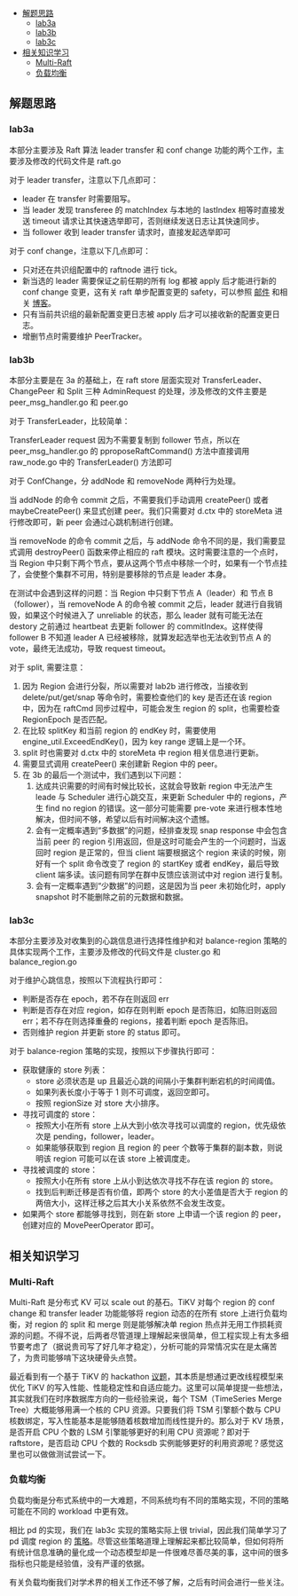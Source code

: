 <!-- TOC -->

- [解题思路](#解题思路)
    - [lab3a](#lab3a)
    - [lab3b](#lab3b)
    - [lab3c](#lab3c)
- [相关知识学习](#相关知识学习)
    - [Multi-Raft](#multi-raft)
    - [负载均衡](#负载均衡)

<!-- /TOC -->

## 解题思路

### lab3a

本部分主要涉及 Raft 算法 leader transfer 和 conf change 功能的两个工作，主要涉及修改的代码文件是 raft.go

对于 leader transfer，注意以下几点即可：
* leader 在 transfer 时需要阻写。
* 当 leader 发现 transferee 的 matchIndex 与本地的 lastIndex 相等时直接发送 timeout 请求让其快速选举即可，否则继续发送日志让其快速同步。
* 当 follower 收到 leader transfer 请求时，直接发起选举即可

对于 conf change，注意以下几点即可：
* 只对还在共识组配置中的 raftnode 进行 tick。
* 新当选的 leader 需要保证之前任期的所有 log 都被 apply 后才能进行新的 conf change 变更，这有关 raft 单步配置变更的 safety，可以参照 [邮件](https://groups.google.com/g/raft-dev/c/t4xj6dJTP6E/m/d2D9LrWRza8J) 和相关 [博客](https://zhuanlan.zhihu.com/p/342319702)。
* 只有当前共识组的最新配置变更日志被 apply 后才可以接收新的配置变更日志。
* 增删节点时需要维护 PeerTracker。

### lab3b

本部分主要是在 3a 的基础上，在 raft store 层面实现对 TransferLeader、ChangePeer 和 Split 三种 AdminRequest 的处理，涉及修改的文件主要是 peer_msg_handler.go 和 peer.go

对于 TransferLeader，比较简单：

TransferLeader request 因为不需要复制到 follower 节点，所以在 peer_msg_handler.go 的 pproposeRaftCommand() 方法中直接调用 raw_node.go 中的 TransferLeader() 方法即可

对于 ConfChange，分 addNode 和 removeNode 两种行为处理。

当 addNode 的命令 commit 之后，不需要我们手动调用 createPeer() 或者 maybeCreatePeer() 来显式创建 peer。我们只需要对 d.ctx 中的 storeMeta 进行修改即可，新 peer 会通过心跳机制进行创建。

当 removeNode 的命令 commit 之后，与 addNode 命令不同的是，我们需要显式调用 destroyPeer() 函数来停止相应的 raft 模块。这时需要注意的一个点时，当 Region 中只剩下两个节点，要从这两个节点中移除一个时，如果有一个节点挂了，会使整个集群不可用，特别是要移除的节点是 leader 本身。

在测试中会遇到这样的问题：当 Region 中只剩下节点 A（leader）和 节点 B（follower），当 removeNode A 的命令被 commit 之后，leader 就进行自我销毁，如果这个时候进入了 unreliable 的状态，那么 leader 就有可能无法在 destory 之前通过 heartbeat 去更新 follower 的 commitIndex。这样使得 follower B 不知道 leader A 已经被移除，就算发起选举也无法收到节点 A 的 vote，最终无法成功，导致 request timeout。

对于 split, 需要注意：

1. 因为 Region 会进行分裂，所以需要对 lab2b 进行修改，当接收到 delete/put/get/snap 等命令时，需要检查他们的 key 是否还在该 region 中，因为在 raftCmd 同步过程中，可能会发生 region 的 split，也需要检查 RegionEpoch 是否匹配。
2. 在比较 splitKey 和当前 region 的 endKey 时，需要使用 engine_util.ExceedEndKey()，因为 key range 逻辑上是一个环。
3. split 时也需要对 d.ctx 中的 storeMeta 中 region 相关信息进行更新。
4. 需要显式调用 createPeer() 来创建新 Region 中的 peer。
5. 在 3b 的最后一个测试中，我们遇到以下问题：
   1. 达成共识需要的时间有时候比较长，这就会导致新 region 中无法产生 leade 与 Scheduler 进行心跳交互，来更新 Scheduler 中的 regions，产生 find no region 的错误。这一部分可能需要 pre-vote 来进行根本性地解决，但时间不够，希望以后有时间解决这个遗憾。
   2. 会有一定概率遇到“多数据”的问题，经排查发现 snap response 中会包含当前 peer 的 region 引用返回，但是这时可能会产生的一个问题时，当返回时 region 是正常的，但当 client 端要根据这个 region 来读的时候，刚好有一个 split 命令改变了 region 的 startKey 或者 endKey，最后导致 client 端多读。该问题有同学在群中反馈应该测试中对 region 进行复制。
   3. 会有一定概率遇到“少数据”的问题，这是因为当 peer 未初始化时，apply snapshot 时不能删除之前的元数据和数据。

### lab3c

本部分主要涉及对收集到的心跳信息进行选择性维护和对 balance-region 策略的具体实现两个工作，主要涉及修改的代码文件是 cluster.go 和 balance_region.go

对于维护心跳信息，按照以下流程执行即可：
* 判断是否存在 epoch，若不存在则返回 err
* 判断是否存在对应 region，如存在则判断 epoch 是否陈旧，如陈旧则返回 err；若不存在则选择重叠的 regions，接着判断 epoch 是否陈旧。
* 否则维护 region 并更新 store 的 status 即可。

对于 balance-region 策略的实现，按照以下步骤执行即可：
* 获取健康的 store 列表：
    * store 必须状态是 up 且最近心跳的间隔小于集群判断宕机的时间阈值。
    * 如果列表长度小于等于 1 则不可调度，返回空即可。
    * 按照 regionSize 对 store 大小排序。
* 寻找可调度的 store：
    * 按照大小在所有 store 上从大到小依次寻找可以调度的 region，优先级依次是 pending，follower，leader。
    * 如果能够获取到 region 且 region 的 peer 个数等于集群的副本数，则说明该 region 可能可以在该 store 上被调度走。
* 寻找被调度的 store：
    * 按照大小在所有 store 上从小到达依次寻找不存在该 region 的 store。
    * 找到后判断迁移是否有价值，即两个 store 的大小差值是否大于 region 的两倍大小，这样迁移之后其大小关系依然不会发生改变。
* 如果两个 store 都能够寻找到，则在新 store 上申请一个该 region 的 peer，创建对应的 MovePeerOperator 即可。

## 相关知识学习

### Multi-Raft

Multi-Raft 是分布式 KV 可以 scale out 的基石。TiKV 对每个 region 的 conf change 和 transfer leader 功能能够将 region 动态的在所有 store 上进行负载均衡，对 region 的 split 和 merge 则是能够解决单 region 热点并无用工作损耗资源的问题。不得不说，后两者尽管道理上理解起来很简单，但工程实现上有太多细节要考虑了（据说贵司写了好几年才稳定），分析可能的异常情况实在是太痛苦了，为贵司能够啃下这块硬骨头点赞。

最近看到有一个基于 TiKV 的 hackathon [议题](https://github.com/TPC-TiKV/rfc)，其本质是想通过更改线程模型来优化 TiKV 的写入性能、性能稳定性和自适应能力。这里可以简单提提一些想法，其实就我们在时序数据库方向的一些经验来说，每个 TSM（TimeSeries Merge Tree）大概能够用满一个核的 CPU 资源。只要我们将 TSM 引擎额个数与 CPU 核数绑定，写入性能基本是能够随着核数增加而线性提升的。那么对于 KV 场景，是否开启 CPU 个数的 LSM 引擎能够更好的利用 CPU 资源呢？即对于 raftstore，是否启动 CPU 个数的 Rocksdb 实例能够更好的利用资源呢？感觉这里也可以做做测试尝试一下。

### 负载均衡

负载均衡是分布式系统中的一大难题，不同系统均有不同的策略实现，不同的策略可能在不同的 workload 中更有效。

相比 pd 的实现，我们在 lab3c 实现的策略实际上很 trivial，因此我们简单学习了 pd 调度 region 的 [策略](https://asktug.com/t/topic/242808)。尽管这些策略道理上理解起来都比较简单，但如何将所有统计信息准确的量化成一个动态模型却是一件很难尽善尽美的事，这中间的很多指标也只能是经验值，没有严谨的依据。

有关负载均衡我们对学术界的相关工作还不够了解，之后有时间会进行一些关注。